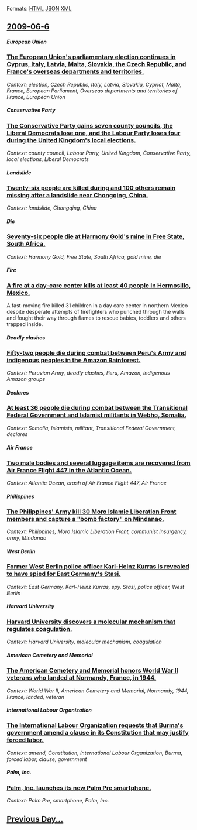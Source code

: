 
Formats: [HTML](2009/06/6/index.html)  [JSON](2009/06/6/index.json)  [XML](2009/06/6/index.xml)  

## [2009-06-6](/news/2009/06/6/index.md)

##### European Union
### [ The European Union's parliamentary election continues in Cyprus, Italy, Latvia, Malta, Slovakia, the Czech Republic, and France's overseas departments and territories. ](/news/2009/06/6/the-european-union-s-parliamentary-election-continues-in-cyprus-italy-latvia-malta-slovakia-the-czech-republic-and-france-s-overseas.md)
_Context: election, Czech Republic, Italy, Latvia, Slovakia, Cypriot, Malta, France, European Parliament, Overseas departments and territories of France, European Union_

##### Conservative Party
### [ The Conservative Party gains seven county councils, the Liberal Democrats lose one, and the Labour Party loses four during the United Kingdom's local elections. ](/news/2009/06/6/the-conservative-party-gains-seven-county-councils-the-liberal-democrats-lose-one-and-the-labour-party-loses-four-during-the-united-kingd.md)
_Context: county council, Labour Party, United Kingdom, Conservative Party, local elections, Liberal Democrats_

##### Landslide
### [ Twenty-six people are killed during and 100 others remain missing after a landslide near Chongqing, China. ](/news/2009/06/6/twenty-six-people-are-killed-during-and-100-others-remain-missing-after-a-landslide-near-chongqing-china.md)
_Context: landslide, Chongqing, China_

##### Die
### [ Seventy-six people die at Harmony Gold's mine in Free State, South Africa. ](/news/2009/06/6/seventy-six-people-die-at-harmony-gold-s-mine-in-free-state-south-africa.md)
_Context: Harmony Gold, Free State, South Africa, gold mine, die_

##### Fire
### [ A fire at a day-care center kills at least 40 people in Hermosillo, Mexico. ](/news/2009/06/6/a-fire-at-a-day-care-center-kills-at-least-40-people-in-hermosillo-mexico.md)
A fast-moving fire killed 31 children in a day care center in northern Mexico despite desperate attempts of firefighters who punched through the walls and fought their way through flames to rescue babies, toddlers and others trapped inside.

##### Deadly clashes
### [ Fifty-two people die during combat between Peru's Army and indigenous peoples in the Amazon Rainforest. ](/news/2009/06/6/fifty-two-people-die-during-combat-between-peru-s-army-and-indigenous-peoples-in-the-amazon-rainforest.md)
_Context: Peruvian Army, deadly clashes, Peru, Amazon, indigenous Amazon groups_

##### Declares
### [ At least 36 people die during combat between the Transitional Federal Government and Islamist militants in Webho, Somalia. ](/news/2009/06/6/at-least-36-people-die-during-combat-between-the-transitional-federal-government-and-islamist-militants-in-webho-somalia.md)
_Context: Somalia, Islamists, militant, Transitional Federal Government, declares_

##### Air France
### [ Two male bodies and several luggage items are recovered from Air France Flight 447 in the Atlantic Ocean. ](/news/2009/06/6/two-male-bodies-and-several-luggage-items-are-recovered-from-air-france-flight-447-in-the-atlantic-ocean.md)
_Context: Atlantic Ocean, crash of Air France Flight 447, Air France_

##### Philippines
### [ The Philippines' Army kill 30 Moro Islamic Liberation Front members and capture a "bomb factory" on Mindanao. ](/news/2009/06/6/the-philippines-army-kill-30-moro-islamic-liberation-front-members-and-capture-a-bomb-factory-on-mindanao.md)
_Context: Philippines, Moro Islamic Liberation Front, communist insurgency, army, Mindanao_

##### West Berlin
### [ Former West Berlin police officer Karl-Heinz Kurras is revealed to have spied for East Germany's Stasi. ](/news/2009/06/6/former-west-berlin-police-officer-karl-heinz-kurras-is-revealed-to-have-spied-for-east-germany-s-stasi.md)
_Context: East Germany, Karl-Heinz Kurras, spy, Stasi, police officer, West Berlin_

##### Harvard University
### [ Harvard University discovers a molecular mechanism that regulates coagulation. ](/news/2009/06/6/harvard-university-discovers-a-molecular-mechanism-that-regulates-coagulation.md)
_Context: Harvard University, molecular mechanism, coagulation_

##### American Cemetery and Memorial
### [ The American Cemetery and Memorial honors World War II veterans who landed at Normandy, France, in 1944. ](/news/2009/06/6/the-american-cemetery-and-memorial-honors-world-war-ii-veterans-who-landed-at-normandy-france-in-1944.md)
_Context: World War II, American Cemetery and Memorial, Normandy, 1944, France, landed, veteran_

##### International Labour Organization
### [ The International Labour Organization requests that Burma's government amend a clause in its Constitution that may justify forced labor. ](/news/2009/06/6/the-international-labour-organization-requests-that-burma-s-government-amend-a-clause-in-its-constitution-that-may-justify-forced-labor.md)
_Context: amend, Constitution, International Labour Organization, Burma, forced labor, clause, government_

##### Palm, Inc.
### [ Palm, Inc. launches its new Palm Pre smartphone. ](/news/2009/06/6/palm-inc-launches-its-new-palm-pre-smartphone.md)
_Context: Palm Pre, smartphone, Palm, Inc._

## [Previous Day...](/news/2009/06/5/index.md)

